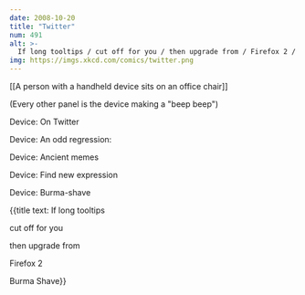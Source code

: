 ```yaml
---
date: 2008-10-20
title: "Twitter"
num: 491
alt: >-
  If long tooltips / cut off for you / then upgrade from / Firefox 2 / Burma Shave
img: https://imgs.xkcd.com/comics/twitter.png
---
```

[[A person with a handheld device sits on an office chair]]

(Every other panel is the device making a "beep beep")

Device: On Twitter

Device: An odd regression:

Device: Ancient memes

Device: Find new expression

Device: Burma-shave

{{title text: If long tooltips 

 cut off for you 

 then upgrade from 

 Firefox 2 

 Burma Shave}}